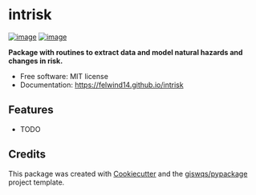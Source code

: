 # intrisk


[![image](https://img.shields.io/pypi/v/intrisk.svg)](https://pypi.python.org/pypi/intrisk)
[![image](https://img.shields.io/conda/vn/conda-forge/intrisk.svg)](https://anaconda.org/conda-forge/intrisk)


**Package with routines to extract data and model natural hazards and changes in risk.**


-   Free software: MIT license
-   Documentation: https://felwind14.github.io/intrisk
    

## Features

-   TODO

## Credits

This package was created with [Cookiecutter](https://github.com/cookiecutter/cookiecutter) and the [giswqs/pypackage](https://github.com/giswqs/pypackage) project template.

